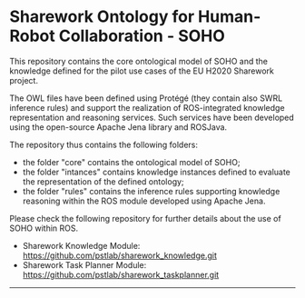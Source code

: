 # Sharework Ontology for Human-Robot Collaboration - SOHO

This repository contains the core ontological model of SOHO  and the knowledge defined for the pilot use cases of the EU H2020 Sharework project. 

The OWL files have been defined using Protégé (they contain also SWRL inference rules) and support the realization of ROS-integrated 
knowledge representation and reasoning services. Such services have been developed using the open-source Apache Jena library and ROSJava. 

The repository thus contains the following folders: 

- the folder "core" contains the ontological model of SOHO;
- the folder "intances" contains knowledge instances defined to evaluate the representation of the defined ontology;
- the folder "rules" contains the inference rules supporting knowledge reasoning within the ROS module developed using Apache Jena.

Please check the following repository for further details about the use of SOHO within ROS.

- Sharework Knowledge Module:     https://github.com/pstlab/sharework_knowledge.git
- Sharework Task Planner Module:  https://github.com/pstlab/sharework_taskplanner.git 

------------------------------------------------------------------------------------------------------------------------------------------------
